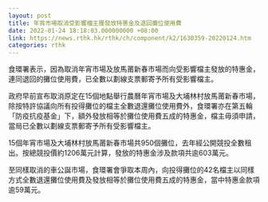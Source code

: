```yaml
---
layout: post
title: 年宵市場取消受影響檔主獲發放特惠金及退回攤位使用費
date: 2022-01-24 18:18:03.000000000 +08:00
link: https://news.rthk.hk/rthk/ch/component/k2/1630359-20220124.htm
categories: rthk
---
```


食環署表示，因為取消年宵市場及放馬莆新春市場而向受影響檔主發放的特惠金，連同退回的攤位使用費，已全數以劃線支票郵寄予所有受影響檔主。

政府早前宣布取消原定在15個地點舉行農曆年宵市場及大埔林村放馬莆新春市場，除按特許協議向所有投得攤位的檔主全數退還攤位使用費外，食環署亦在第五輪「防疫抗疫基金」下，額外發放相等於攤位使用費五成的特惠金，檔主毋須申請，當局已全數以劃線支票郵寄予所有受影響檔主。

15個年宵市場及大埔林村放馬莆新春市場共950個攤位，去年經公開競投全數租出。按總競投價約1206萬元計算，發放的特惠金涉及款項共逾603萬元。

至同樣取消的車公誕市場，食環署會爭取本周內，向投得攤位的42名檔主以同樣方式全數退還攤位使用費及發放相等於攤位使用費五成的特惠金，當中特惠金款項逾59萬元。
